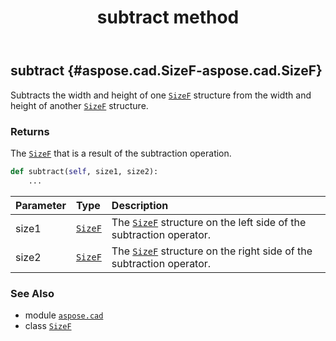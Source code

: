﻿---
title: subtract method
second_title: Aspose.CAD for Python via .NET API References
description: 
type: docs
weight: 30
url: /python-net/aspose.cad/sizef/subtract/
is_root: false
---

## subtract {#aspose.cad.SizeF-aspose.cad.SizeF}

Subtracts the width and height of one [`SizeF`](/cad/python-net/aspose.cad/sizef) structure from the width and height of another [`SizeF`](/cad/python-net/aspose.cad/sizef) structure.


### Returns 


The [`SizeF`](/cad/python-net/aspose.cad/sizef) that is a result of the subtraction operation.


```python
def subtract(self, size1, size2):
    ...
```


| Parameter | Type | Description |
| :- | :- | :- |
| size1 | [`SizeF`](/cad/python-net/aspose.cad/sizef) | The [`SizeF`](/cad/python-net/aspose.cad/sizef) structure on the left side of the subtraction operator. |
| size2 | [`SizeF`](/cad/python-net/aspose.cad/sizef) | The [`SizeF`](/cad/python-net/aspose.cad/sizef) structure on the right side of the subtraction operator. |



### See Also
* module [`aspose.cad`](../../)
* class [`SizeF`](/cad/python-net/aspose.cad/sizef)
